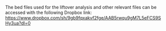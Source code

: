 The bed files used for the liftover analysis and other relevant files can be accessed with the following Dropbox link:
https://www.dropbox.com/sh/9gb9fqxakvf2fge/AAB5rwqu9gM7L5eFCS9SHy3ua?dl=0
